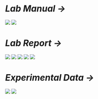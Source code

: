 # *Lab Manual →*

<img src="PNGs/Lab_02 - Combinational Logic Design I-1.png">
<img src="PNGs/Lab_02 - Combinational Logic Design I-2.png">

# *Lab Report →*

<img src="PNGs/LAB_Report_02 - Combinational Logic Design I-1.png">
<img src="PNGs/LAB_Report_02 - Combinational Logic Design I-2.png">
<img src="PNGs/LAB_Report_02 - Combinational Logic Design I-3.png">
<img src="PNGs/LAB_Report_02 - Combinational Logic Design I-4.png">
<img src="PNGs/LAB_Report_02 - Combinational Logic Design I-5.png">

# *Experimental Data →*

<img src="PNGs/LAB_Report_02 - Combinational Logic Design I-6.png">
<img src="PNGs/LAB_Report_02 - Combinational Logic Design I-7.png">


